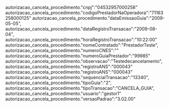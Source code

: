 autorizacao_cancela_procedimento."cnpj":"04532957000258"
autorizacao_cancela_procedimento."codigoPrestadorNaOperadora":"71163258000125"
autorizacao_cancela_procedimento."dataEmissaoGuia":"2009-05-05",
autorizacao_cancela_procedimento."dataRegistroTransacao":"2009-08-04",
autorizacao_cancela_procedimento."horaRegistroTransacao":"10:22:00"
autorizacao_cancela_procedimento."nomeContratado":"PrestadorTeste",
autorizacao_cancela_procedimento."numeroCNES":""
autorizacao_cancela_procedimento."numeroGuiaPrestador":"99985"
autorizacao_cancela_procedimento."observacao":"Testedecancelamento",
autorizacao_cancela_procedimento."registroANS":"000043"
autorizacao_cancela_procedimento."registroANS":"000043"
autorizacao_cancela_procedimento."sequencialTransacao":"13340",
autorizacao_cancela_procedimento."tipoGuia":"2",
autorizacao_cancela_procedimento."tipoTransacao":"CANCELA_GUIA",
autorizacao_cancela_procedimento."usuario":"gestor1"
autorizacao_cancela_procedimento."versaoPadrao":"3.02.00"

